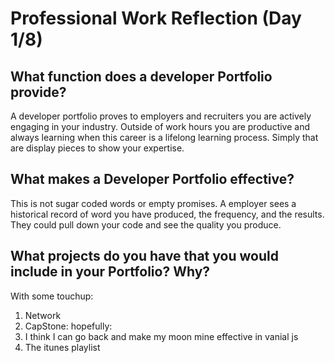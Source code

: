 # Professional Work Reflection (Day 1/8)

## What function does a developer Portfolio provide?
A developer portfolio proves to employers and recruiters you are actively engaging in your industry.
Outside of work hours you are productive and always learning when this career is a lifelong learning
process. Simply that are display pieces to show your expertise.

## What makes a Developer Portfolio effective?
This is not sugar coded words or empty promises. A employer sees a historical record of word
you have produced, the frequency, and the results. They could pull down your code and see the quality
you produce.

## What projects do you have that you would include in your Portfolio? Why?
With some touchup:
1. Network
2. CapStone: hopefully:
3. I think I can go back and make my moon mine effective in vanial js
4. The itunes playlist
